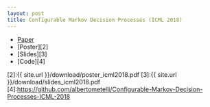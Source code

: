 ```yaml
---
layout: post
title: Configurable Markov Decision Processes (ICML 2018)
---
```


- [Paper][1]
- [Poster][2]
- [Slides][3]
- [Code][4]

[1]:http://proceedings.mlr.press/v80/metelli18a.html
[2]:{{ site.url }}/download/poster_icml2018.pdf
[3]:{{ site.url }}/download/slides_icml2018.pdf
[4]:https://github.com/albertometelli/Configurable-Markov-Decision-Processes-ICML-2018
